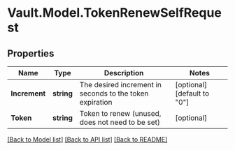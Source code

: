 # Vault.Model.TokenRenewSelfRequest

## Properties

Name | Type | Description | Notes
------------ | ------------- | ------------- | -------------
**Increment** | **string** | The desired increment in seconds to the token expiration | [optional] [default to "0"]
**Token** | **string** | Token to renew (unused, does not need to be set) | [optional] 

[[Back to Model list]](../README.md#documentation-for-models) [[Back to API list]](../README.md#documentation-for-api-endpoints) [[Back to README]](../README.md)

